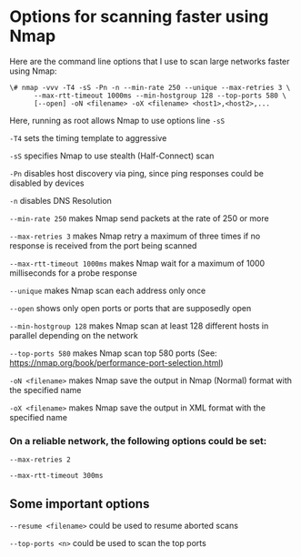 # Options for scanning faster using Nmap


Here are the command line options that I use to scan large networks faster
using Nmap:


```shell
\# nmap -vvv -T4 -sS -Pn -n --min-rate 250 --unique --max-retries 3 \
      --max-rtt-timeout 1000ms --min-hostgroup 128 --top-ports 580 \
      [--open] -oN <filename> -oX <filename> <host1>,<host2>,...
```

Here, running as root allows Nmap to use options line `-sS`

  `-T4` sets the timing template to aggressive

  `-sS` specifies Nmap to use stealth (Half-Connect) scan

  `-Pn` disables host discovery via ping, since ping responses could be
disabled by devices

  `-n` disables DNS Resolution

  `--min-rate 250` makes Nmap send packets at the rate of 250 or more

  `--max-retries 3` makes Nmap retry a maximum of three times if no response is
received from the port being scanned

  `--max-rtt-timeout 1000ms` makes Nmap wait for a maximum of 1000 milliseconds
for a probe response

  `--unique` makes Nmap scan each address only once

  `--open` shows only open ports or ports that are supposedly open

  `--min-hostgroup 128` makes Nmap scan at least 128 different hosts in
parallel depending on the network

  `--top-ports 580` makes Nmap scan top 580 ports
(See: https://nmap.org/book/performance-port-selection.html)

  `-oN <filename>` makes Nmap save the output in Nmap (Normal) format with the
specified name

  `-oX <filename>` makes Nmap save the output in XML format with the specified
name


### On a reliable network, the following options could be set:

  `--max-retries 2`

  `--max-rtt-timeout 300ms`


## Some important options

  `--resume <filename>` could be used to resume aborted scans

  `--top-ports <n>` could be used to scan the top <n> ports
